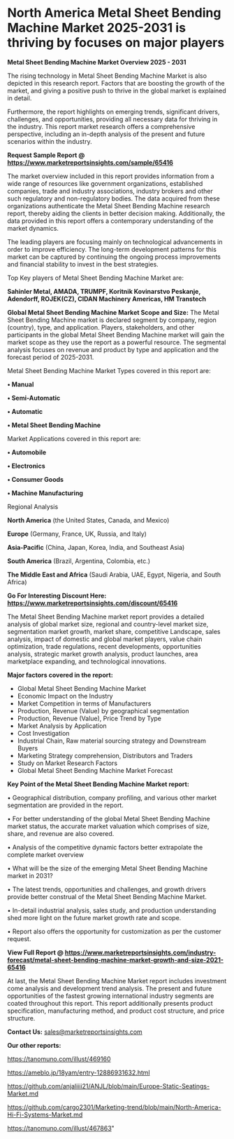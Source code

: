 # North America Metal Sheet Bending Machine Market 2025-2031 is thriving by focuses on major players

<Strong> Metal Sheet Bending Machine Market Overview 2025 - 2031</strong>

The rising technology in Metal Sheet Bending Machine Market is also depicted in this research report. Factors that are boosting the growth of the market, and giving a positive push to thrive in the global market is explained in detail.

Furthermore, the report highlights on emerging trends, significant drivers, challenges, and opportunities, providing all necessary data for thriving in the industry. This report market research offers a comprehensive perspective, including an in-depth analysis of the present and future scenarios within the industry.

<strong>Request Sample Report @ <a href=https://www.marketreportsinsights.com/sample/65416>https://www.marketreportsinsights.com/sample/65416</a></strong>

The market overview included in this report provides information from a wide range of resources like government organizations, established companies, trade and industry associations, industry brokers and other such regulatory and non-regulatory bodies. The data acquired from these organizations authenticate the Metal Sheet Bending Machine research report, thereby aiding the clients in better decision making. Additionally, the data provided in this report offers a contemporary understanding of the market dynamics.

The leading players are focusing mainly on technological advancements in order to improve efficiency. The long-term development patterns for this market can be captured by continuing the ongoing process improvements and financial stability to invest in the best strategies.

Top Key players of Metal Sheet Bending Machine Market are:

<strong>Sahinler Metal, AMADA, TRUMPF, Koritnik Kovinarstvo Peskanje, Adendorff, ROJEK(CZ), CIDAN Machinery Americas, HM Transtech</strong>

<strong><b>Global Metal Sheet Bending Machine Market Scope and Size:</b></strong>
The Metal Sheet Bending Machine market is declared segment by company, region (country), type, and application. Players, stakeholders, and other participants in the global Metal Sheet Bending Machine market will gain the market scope as they use the report as a powerful resource. The segmental analysis focuses on revenue and product by type and application and the forecast period of 2025-2031.

Metal Sheet Bending Machine Market Types covered in this report are:

<strong>• Manual

• Semi-Automatic

• Automatic

• Metal Sheet Bending Machine</strong>

Market Applications covered in this report are:

<strong>• Automobile

• Electronics

• Consumer Goods

• Machine Manufacturing</strong> 

Regional Analysis

<strong>North America</strong> (the United States, Canada, and Mexico)

<strong>Europe</strong> (Germany, France, UK, Russia, and Italy)

<strong>Asia-Pacific</strong> (China, Japan, Korea, India, and Southeast Asia)

<strong>South America</strong> (Brazil, Argentina, Colombia, etc.)

<strong>The Middle East and Africa</strong> (Saudi Arabia, UAE, Egypt, Nigeria, and South Africa)

<strong>Go For Interesting Discount Here: <a href=https://www.marketreportsinsights.com/discount/65416>https://www.marketreportsinsights.com/discount/65416</a></strong>

The Metal Sheet Bending Machine market report provides a detailed analysis of global market size, regional and country-level market size, segmentation market growth, market share, competitive Landscape, sales analysis, impact of domestic and global market players, value chain optimization, trade regulations, recent developments, opportunities analysis, strategic market growth analysis, product launches, area marketplace expanding, and technological innovations.

<strong><b>Major factors covered in the report:</b></strong>
<ul>
  <li>Global Metal Sheet Bending Machine Market </li>
  <li>Economic Impact on the Industry</li>
  <li>Market Competition in terms of Manufacturers</li>
  <li>Production, Revenue (Value) by geographical segmentation</li>
  <li>Production, Revenue (Value), Price Trend by Type</li>
  <li>Market Analysis by Application</li>
  <li>Cost Investigation</li>
  <li>Industrial Chain, Raw material sourcing strategy and Downstream Buyers</li>
  <li>Marketing Strategy comprehension, Distributors and Traders</li>
  <li>Study on Market Research Factors</li>
  <li>Global Metal Sheet Bending Machine Market Forecast</li>
</ul>

<strong><b>Key Point of the Metal Sheet Bending Machine Market report:</b></strong>

• Geographical distribution, company profiling, and various other market segmentation are provided in the report.

• For better understanding of the global Metal Sheet Bending Machine market status, the accurate market valuation which comprises of size, share, and revenue are also covered.

• Analysis of the competitive dynamic factors better extrapolate the complete market overview

• What will be the size of the emerging Metal Sheet Bending Machine market in 2031?

• The latest trends, opportunities and challenges, and growth drivers provide better construal of the Metal Sheet Bending Machine Market.

• In-detail industrial analysis, sales study, and production understanding shed more light on the future market growth rate and scope.

• Report also offers the opportunity for customization as per the customer request.

<strong><b>View Full Report @ <a href=https://www.marketreportsinsights.com/industry-forecast/metal-sheet-bending-machine-market-growth-and-size-2021-65416>https://www.marketreportsinsights.com/industry-forecast/metal-sheet-bending-machine-market-growth-and-size-2021-65416</a></b></strong>


At last, the Metal Sheet Bending Machine Market report includes investment come analysis and development trend analysis. The present and future opportunities of the fastest growing international industry segments are coated throughout this report. This report additionally presents product specification, manufacturing method, and product cost structure, and price structure.

<strong>Contact Us:</strong>
sales@marketreportsinsights.com

<strong>Our other reports:</strong>

<a href=https://tanomuno.com/illust/469160>https://tanomuno.com/illust/469160</a>

<a href=https://ameblo.jp/18yam/entry-12886931632.html>https://ameblo.jp/18yam/entry-12886931632.html</a>

<a href=https://github.com/anjaliiii21/ANJL/blob/main/Europe-Static-Seatings-Market.md>https://github.com/anjaliiii21/ANJL/blob/main/Europe-Static-Seatings-Market.md</a>

<a href=https://github.com/cargo2301/Marketing-trend/blob/main/North-America-Hi-Fi-Systems-Market.md>https://github.com/cargo2301/Marketing-trend/blob/main/North-America-Hi-Fi-Systems-Market.md</a>

<a href=https://tanomuno.com/illust/467863>https://tanomuno.com/illust/467863</a>"
